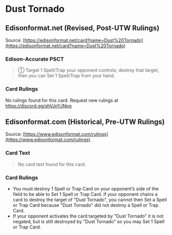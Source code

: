 # Dust Tornado

## Edisonformat.net (Revised, Post-UTW Rulings)

Source: [https://edisonformat.net/card?name=Dust%20Tornado](https://edisonformat.net/card?name=Dust%20Tornado)

### Edison-Accurate PSCT

> ① Target 1 Spell/Trap your opponent controls; destroy that target, then you can Set 1 Spell/Trap from your hand.

### Card Rulings

No rulings found for this card. Request new rulings at https://discord.gg/shVJnYJNpg


## Edisonformat.com (Historical, Pre-UTW Rulings)

Source: [https://www.edisonformat.com/rulings](https://www.edisonformat.com/rulings)

### Card Text

> No card text found for this card.

### Card Rulings

*   You must destroy 1 Spell or Trap Card on your opponent’s side of the field to be able to Set 1 Spell or Trap Card. If your opponent chains a card to destroy the target of "Dust Tornado", you cannot then Set a Spell or Trap Card because "Dust Tornado" did not destroy a Spell or Trap Card.
*   If your opponent activates the card targeted by "Dust Tornado" it is not negated, but is still destroyed by "Dust Tornado" so you may Set 1 Spell or Trap Card.


